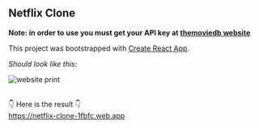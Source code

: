 ## Netflix Clone

**Note: in order to use you must get your API key at [themoviedb website](https://www.themoviedb.org)**

This project was bootstrapped with [Create React App](https://github.com/facebook/create-react-app).

_Should look like this:_

![website print](https://i.imgur.com/rIcoKHG.png)
<br><br>

👇 Here is the result 👇 <br>
https://netflix-clone-1fbfc.web.app
